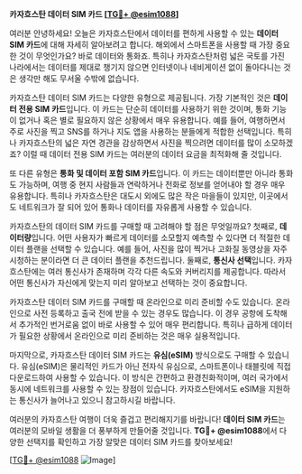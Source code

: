 **카자흐스탄 데이터 SIM 카드 [[TG💪+ @esim1088](https://t.me/s/esim1088)]**

여러분 안녕하세요! 오늘은 카자흐스탄에서 데이터를 편하게 사용할 수 있는 **데이터 SIM 카드**에 대해 자세히 알아보려고 합니다. 해외에서 스마트폰을 사용할 때 가장 중요한 것이 무엇인가요? 바로 데이터와 통화죠. 특히나 카자흐스탄처럼 넓은 국토를 가진 나라에서는 데이터를 제대로 챙기지 않으면 인터넷이나 네비게이션 없이 돌아다니는 것은 생각만 해도 무서울 수밖에 없습니다.

카자흐스탄 데이터 SIM 카드는 다양한 유형으로 제공됩니다. 가장 기본적인 것은 **데이터 전용 SIM 카드**입니다. 이 카드는 단순히 데이터를 사용하기 위한 것이며, 통화 기능이 없거나 혹은 별로 필요하지 않은 상황에서 매우 유용합니다. 예를 들어, 여행하면서 주로 사진을 찍고 SNS를 하거나 지도 앱을 사용하는 분들에게 적합한 선택입니다. 특히나 카자흐스탄의 넓은 자연 경관을 감상하면서 사진을 찍으려면 데이터를 많이 소모하겠죠? 이럴 때 데이터 전용 SIM 카드는 여러분의 데이터 요금을 최적화해 줄 것입니다.

또 다른 유형은 **통화 및 데이터 포함 SIM 카드**입니다. 이 카드는 데이터뿐만 아니라 통화도 가능하며, 여행 중 현지 사람들과 연락하거나 전화로 정보를 얻어내야 할 경우 매우 유용합니다. 특히나 카자흐스탄은 대도시 외에도 많은 작은 마을들이 있지만, 이곳에서도 네트워크가 잘 되어 있어 통화나 데이터를 자유롭게 사용할 수 있습니다.

카자흐스탄의 데이터 SIM 카드를 구매할 때 고려해야 할 점은 무엇일까요? 첫째로, **데이터량**입니다. 어떤 사용자가 빠르게 데이터를 소모할지 예측할 수 있다면 더 적절한 데이터 플랜을 선택할 수 있습니다. 예를 들어, 사진을 많이 찍거나 고화질 동영상을 자주 시청하는 분이라면 더 큰 데이터 플랜을 추천드립니다. 둘째로, **통신사 선택**입니다. 카자흐스탄에는 여러 통신사가 존재하며 각각 다른 속도와 커버리지를 제공합니다. 따라서 어떤 통신사가 자신에게 맞는지 미리 알아보고 선택하는 것이 중요합니다.

카자흐스탄 데이터 SIM 카드를 구매할 때 온라인으로 미리 준비할 수도 있습니다. 온라인으로 사전 등록하고 출국 전에 받을 수 있는 경우도 많습니다. 이 경우 공항에 도착해서 추가적인 번거로움 없이 바로 사용할 수 있어 매우 편리합니다. 특히나 급하게 데이터가 필요한 상황에서 온라인으로 미리 준비하는 것은 매우 실용적입니다.

마지막으로, 카자흐스탄 데이터 SIM 카드는 **유심(eSIM)** 방식으로도 구매할 수 있습니다. 유심(eSIM)은 물리적인 카드가 아닌 전자식 유심으로, 스마트폰이나 태블릿에 직접 다운로드하여 사용할 수 있습니다. 이 방식은 간편하고 환경친화적이며, 여러 국가에서 동시에 네트워크를 사용할 수 있는 장점이 있습니다. 카자흐스탄에서도 eSIM을 지원하는 통신사가 늘어나고 있으니 참고하시길 바랍니다.

여러분의 카자흐스탄 여행이 더욱 즐겁고 편리해지기를 바랍니다! **데이터 SIM 카드**는 여러분의 모바일 생활을 더 풍부하게 만들어줄 것입니다. **TG💪+ @esim1088**에서 다양한 선택지를 확인하고 가장 알맞은 데이터 SIM 카드를 찾아보세요!

[[TG💪+ @esim1088](https://t.me/s/esim1088) ![Image](https://i.postimg.cc/Y0z9fWf4/image.png)]